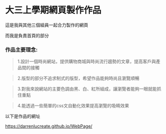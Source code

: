 # 大三上學期網頁製作作品

這是我與其他三個組員一起合力製作的網頁  

而我是負責首頁的部分

### 作品主要理念:
 > 1.設計一個時尚網站，提供購物商城與時尚流行趨勢的文章，提高客戶與產品間的接觸
 
 > 2.版型的部分不追求制式的版型，希望作品能夠時尚且瀏覽順暢
 
 > 3.對我來說網站的主要色調由黑、白、紅所組成，讓瀏覽者能夠一眼就能抓住重點

 > 4.能透過一些簡單的css文自動化效果提高瀏覽的吸睛效果



以下是作品的網址

https://darrenlucreate.github.io/WebPage/

